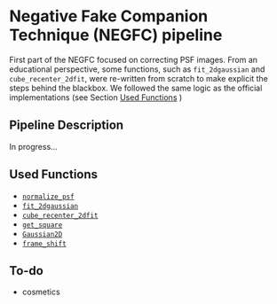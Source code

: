 # Negative Fake Companion Technique (NEGFC) pipeline

First part of the NEGFC focused on correcting PSF images.
From an educational perspective, some functions, such as `fit_2dgaussian` and  `cube_recenter_2dfit`, were re-written from scratch to make explicit the steps behind the blackbox. We followed the same logic as the official implementations (see Section [Used Functions](#used-functions) )


## Pipeline Description
In progress...

## Used Functions

- [`normalize_psf`](https://vip.readthedocs.io/en/latest/vip_hci.fm.html#vip_hci.fm.fakecomp.normalize_psf)
- [`fit_2dgaussian`](https://vip.readthedocs.io/en/latest/vip_hci.var.html?highlight=fit_2dgaussian#vip_hci.var.fit_2d.fit_2dgaussian)
- [`cube_recenter_2dfit`](https://vip.readthedocs.io/en/latest/vip_hci.preproc.html?highlight=cube_recenter_2dfit#vip_hci.preproc.recentering.cube_recenter_2dfit)
- [`get_square`](https://vip.readthedocs.io/en/latest/vip_hci.var.html?highlight=get_square#vip_hci.var.shapes.get_square)
- [`Gaussian2D`](https://docs.astropy.org/en/stable/api/astropy.modeling.functional_models.Gaussian2D.html)
- [`frame_shift`](https://vip.readthedocs.io/en/latest/vip_hci.preproc.html?highlight=frame_shift#vip_hci.preproc.recentering.frame_shift)

## To-do
- cosmetics
